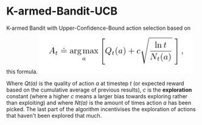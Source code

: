 # K-armed-Bandit-UCB
K-armed Bandit with Upper-Confidence-Bound action selection based on this formula.
![formula](https://github.com/Mathisco-01/K-armed-Bandit-UCB/blob/master/imgs/formula.png?raw=true)

Where *Qt(a)* is the quality of action *a* at timestep *t* (or expected reward based on the cumulative average of previous results), *c* is the **exploration** constant (where a higher *c* means a larger bias towards exploring rather than exploiting) and where *Nt(a)* is the amount of times action *a* has been picked. The last part of the algorithm incentivises the exploration of actions that haven't been explored that much.
